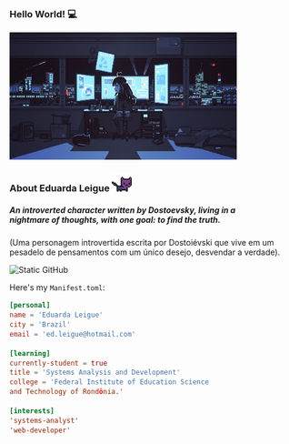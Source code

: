 <h3>Hello World! 💻</h3>
<img align= "center" alt="Night Coding" src="./assets_readme/girl.jpg" width='400'/>

### About Eduarda Leigue <img src="./assets_readme/cat.gif" height="7%" width="7%"/>
<h5> An introverted character written by Dostoevsky, living in a <br> nightmare of thoughts, with one goal: to find the truth.</h6>
<p>(Uma personagem introvertida escrita por Dostoiévski que vive em um <br> pesadelo de pensamentos com um único desejo, desvendar a verdade).</p>


<img src="https://img.shields.io/static/v1?label=Overview&message=LEIGUEED&color=bca9f5&style=for-the-badge&logo=GitHub" alt="Static GitHub"/>

Here's my `Manifest.toml`:

```toml
[personal]
name = 'Eduarda Leigue'
city = 'Brazil'
email = 'ed.leigue@hotmail.com'

[learning]
currently-student = true
title = 'Systems Analysis and Development'
college = 'Federal Institute of Education Science 
and Technology of Rondônia.'

[interests]
'systems-analyst'
'web-developer'
```
